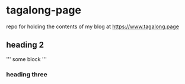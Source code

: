 # tagalong-page
repo for holding the contents of my blog at https://www.tagalong.page

## heading 2 


''' 
some block 
'''

### heading three